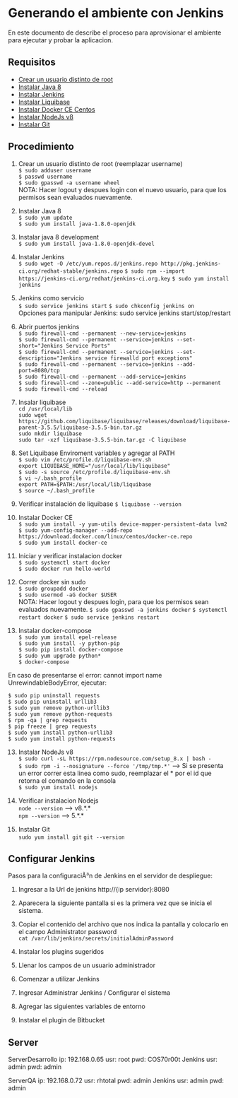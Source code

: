 # Generando el ambiente con Jenkins

En este documento de describe el proceso para aprovisionar el ambiente para ejecutar y probar la aplicacion.

## Requisitos

* [Crear un usuario distinto de root](https://www.digitalocean.com/community/tutorials/how-to-add-and-delete-users-on-a-centos-7-server)
* [Instalar Java 8](http://openjdk.java.net/install/)
* [Instalar Jenkins](https://wiki.jenkins.io/display/JENKINS/Installing+Jenkins+on+Red+Hat+distributions)
* [Instalar Liquibase](http://download.liquibase.org/download/)
* [Instalar Docker CE Centos](https://docs.docker.com/install/linux/docker-ce/centos/)
* [Instalar NodeJs v8](https://www.hugeserver.com/kb/install-nodejs8-centos7-debian8-ubuntu16/)
* [Instalar Git](https://www.digitalocean.com/community/tutorials/how-to-install-git-on-centos-7)

## Procedimiento

1. Crear un usuario distinto de root (reemplazar username)  
`$ sudo adduser username`  
`$ passwd username`  
`$ sudo gpasswd -a username wheel`  
NOTA: Hacer logout y despues login con el nuevo usuario, para que los permisos sean evaluados nuevamente.

1. Instalar Java 8  
`$ sudo yum update`  
`$ sudo yum install java-1.8.0-openjdk`

1. Instalar java 8 development  
`$ sudo yum install java-1.8.0-openjdk-devel`

3. Instalar Jenkins  
`$ sudo wget -O /etc/yum.repos.d/jenkins.repo http://pkg.jenkins-ci.org/redhat-stable/jenkins.repo`
`$ sudo rpm --import https://jenkins-ci.org/redhat/jenkins-ci.org.key`
`$ sudo yum install jenkins`

4. Jenkins como servicio  
`$ sudo service jenkins start`
`$ sudo chkconfig jenkins on`  
Opciones para manipular Jenkins: sudo service jenkins start/stop/restart

5. Abrir puertos jenkins  
`$ sudo firewall-cmd --permanent --new-service=jenkins`  
`$ sudo firewall-cmd --permanent --service=jenkins --set-short="Jenkins Service Ports"`  
`$ sudo firewall-cmd --permanent --service=jenkins --set-description="Jenkins service firewalld port exceptions"`  
`$ sudo firewall-cmd --permanent --service=jenkins --add-port=8080/tcp`  
`$ sudo firewall-cmd --permanent --add-service=jenkins`  
`$ sudo firewall-cmd --zone=public --add-service=http --permanent`  
`$ sudo firewall-cmd --reload`  

6. Insalar liquibase  
`cd /usr/local/lib`  
`sudo wget https://github.com/liquibase/liquibase/releases/download/liquibase-parent-3.5.5/liquibase-3.5.5-bin.tar.gz`  
`sudo mkdir liquibase`  
`sudo tar -xzf liquibase-3.5.5-bin.tar.gz -C liquibase`

7. Set Liquibase Enviroment variables y agregar al PATH  
`$ sudo vim /etc/profile.d/liquibase-env.sh`  
`export LIQUIBASE_HOME="/usr/local/lib/liquibase"`  
`$ sudo -s source /etc/profile.d/liquibase-env.sh`  
`$ vi ~/.bash_profile`  
`export PATH=$PATH:/usr/local/lib/liquibase`  
`$ source ~/.bash_profile`  

8. Verificar instalación de liquibase
`$ liquibase --version`

9. Instalar Docker CE  
`$ sudo yum install -y yum-utils device-mapper-persistent-data lvm2`  
`$ sudo yum-config-manager --add-repo https://download.docker.com/linux/centos/docker-ce.repo`  
`$ sudo yum install docker-ce`  

10. Iniciar y verificar instalacion docker  
`$ sudo systemctl start docker`  
`$ sudo docker run hello-world`  

11. Correr docker sin sudo  
`$ sudo groupadd docker`  
`$ sudo usermod -aG docker $USER`  
NOTA: Hacer logout y despues login, para que los permisos sean evaluados nuevamente.
`$ sudo gpasswd -a jenkins docker`
`$ systemctl restart docker`
`$ sudo service jenkins restart`

12. Instalar docker-compose  
`$ sudo yum install epel-release`  
`$ sudo yum install -y python-pip`  
`$ sudo pip install docker-compose`  
`$ sudo yum upgrade python*`  
`$ docker-compose`  

En caso de presentarse el error: cannot import name UnrewindableBodyError, ejecutar:  

`$ sudo pip uninstall requests`  
`$ sudo pip uninstall urllib3`  
`$ sudo yum remove python-urllib3`  
`$ sudo yum remove python-requests`  
`$ rpm -qa | grep requests`  
`$ pip freeze | grep requests`  
`$ sudo yum install python-urllib3`  
`$ sudo yum install python-requests`  

13. Instalar NodeJs v8  
`$ sudo curl -sL https://rpm.nodesource.com/setup_8.x | bash -`  
`$ sudo rpm -i --nosignature --force '/tmp/tmp.*'` --> Si se presenta un error correr esta linea como sudo, reemplazar el * por el id que retorna el comando en la consola  
`$ sudo yum install nodejs`   

14. Verificar instalacion Nodejs  
`node --version` --> v8.\*.*  
`npm --version` --> 5.\*.*  

15. Instalar Git  
`sudo yum install git`
`git --version`

## Configurar Jenkins

Pasos para la configuraciÃ³n de Jenkins en el servidor de despliegue:

1. Ingresar a la Url de jenkins http://{ip servidor}:8080

2. Aparecera la siguiente pantalla si es la primera vez que se inicia el sistema.

3. Copiar el contenido del archivo que nos indica la pantalla y colocarlo en el campo Administrator password  
`cat /var/lib/jenkins/secrets/initialAdminPassword`

4. Instalar los plugins sugeridos

5. Llenar los campos de un usuario administrador

6. Comenzar a utilizar Jenkins

7. Ingresar Administrar Jenkins / Configurar el sistema

8. Agregar las siguientes variables de entorno

9. Instalar el plugin de Bitbucket




## Server
ServerDesarrollo
ip: 192.168.0.65
usr: root
pwd: COS70r00t
Jenkins
usr: admin
pwd: admin

ServerQA
ip: 192.168.0.72
usr: rhtotal
pwd: admin
Jenkins
usr: admin
pwd: admin